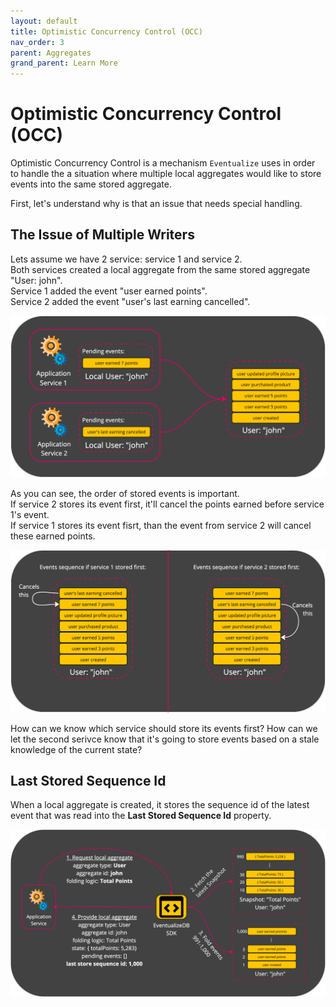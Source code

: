 ```yaml
---
layout: default
title: Optimistic Concurrency Control (OCC)
nav_order: 3
parent: Aggregates
grand_parent: Learn More
---
```


# Optimistic Concurrency Control (OCC)

Optimistic Concurrency Control is a mechanism `Eventualize` uses in order to handle the a situation where multiple local aggregates would like to store events into the same stored aggregate.

First, let's understand why is that an issue that needs special handling.

## The Issue of Multiple Writers
Lets assume we have 2 service: service 1 and service 2.<br>
Both services created a local aggregate from the same stored aggregate "User: john".<br>
Service 1 added the event "user earned points".<br>
Service 2 added the event "user's last earning cancelled".<br>

<img src="../images/multiple-writers-example.png" width="900"/>

As you can see, the order of stored events is important.<br>
If service 2 stores its event first, it'll cancel the points earned before service 1's event.<br>
If service 1 stores its event fisrt, than the event from service 2 will cancel these earned points.

<img src="../images/multiple-writers-events-sequence-example.png" width="900"/>

How can we know which service should store its events first?
How can we let the second serivce know that it's going to store events based on a stale knowledge of the current state?

## Last Stored Sequence Id
When a local aggregate is created, it stores the sequence id of the latest event that was read into the **Last Stored Sequence Id** property.

<img src="../images/fetch-aggregate-with-occ-example.png" width="900"/>

